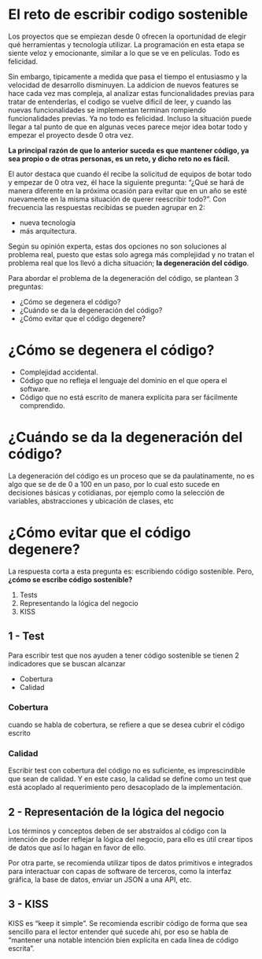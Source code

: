 # El reto de escribir codigo sostenible

Los proyectos que se empiezan desde 0 ofrecen la oportunidad de elegir qué herramientas y tecnología utilizar. La programación en esta etapa se siente veloz y emocionante, similar a lo que se ve en películas. Todo es felicidad. 


Sin embargo, tipicamente a medida que pasa el tiempo el entusiasmo y la velocidad de desarrollo disminuyen. La addicion de nuevos features se hace cada vez mas compleja, al analizar estas funcionalidades previas para tratar de entenderlas, el codigo se vuelve dificil de leer, y cuando las nuevas funcionalidades se implementan terminan rompiendo funcionalidades previas. Ya no todo es felicidad. Incluso la situación puede llegar a tal punto de que en algunas veces parece mejor idea botar todo y empezar el proyecto desde 0 otra vez.


**La principal razón de que lo anterior suceda es que mantener código, ya sea propio o de otras personas, es un reto, y dicho reto no es fácil.**


El autor destaca que cuando él recibe la solicitud de equipos de botar todo y empezar de 0 otra vez, él hace la siguiente pregunta: “¿Qué se hará de manera diferente en la próxima ocasión para evitar que en un año se esté nuevamente en la misma situación de querer reescribir todo?”. Con frecuencia las respuestas recibidas se pueden agrupar en 2: 

* nueva tecnología
* más arquitectura. 

Según su opinión experta, estas dos opciones no son soluciones al problema real, puesto que estas solo agrega más complejidad y no tratan el problema real que los llevó a dicha situación; **la degeneración del código**.


Para abordar el problema de la degeneración del código, se plantean 3 preguntas: 
* ¿Cómo se degenera el código?
* ¿Cuándo se da la degeneración del código?
* ¿Cómo evitar que el código degenere?


# ¿Cómo se degenera el código?
* Complejidad accidental.
* Código que no refleja el lenguaje del dominio en el que opera el software.
* Código que no está escrito de manera explícita para ser fácilmente comprendido.

# ¿Cuándo se da la degeneración del código?
La degeneración del código es un proceso que se da paulatinamente, no es algo que se de de 0 a 100 en un paso, por lo cual esto sucede en decisiones básicas y cotidianas, por ejemplo como la selección de variables, abstracciones y ubicación de clases, etc

# ¿Cómo evitar que el código degenere?
La respuesta corta a esta pregunta es: escribiendo código sostenible. Pero, **¿cómo se escribe código sostenible?**
1. Tests
2. Representando la lógica del negocio
3. KISS

## 1 - Test
Para escribir test que nos ayuden a tener código sostenible se tienen 2 indicadores que se buscan alcanzar
* Cobertura
* Calidad

### Cobertura
cuando se habla de cobertura, se refiere a que se desea cubrir el código escrito

### Calidad
Escribir test con cobertura del código no es suficiente, es imprescindible que sean de calidad. Y en este caso, la calidad se define como un test que está acoplado al requerimiento pero desacoplado de la implementación.

## 2 - Representación de la lógica del negocio
Los términos y conceptos deben de ser abstraídos al código con la intención de poder reflejar la lógica del negocio, para ello es útil crear tipos de datos que así lo hagan en favor de ello.  

Por otra parte, se recomienda utilizar tipos de datos primitivos e integrados para interactuar con capas de software de terceros, como la interfaz gráfica, la base de datos, enviar un JSON a una API, etc. 

## 3 - KISS
KISS es “keep it simple”. Se recomienda escribir código de forma que sea sencillo para el lector entender qué sucede ahí, por eso se habla de “mantener una notable intención bien explícita en cada línea de código escrita”. 
